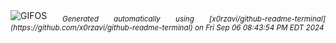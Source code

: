 <div align="justify">
<picture>
    <source media="(prefers-color-scheme: dark)" srcset="https://i.ibb.co/yQdhvrj/output-gif.gif">
    <source media="(prefers-color-scheme: light)" srcset="https://i.ibb.co/yQdhvrj/output-gif.gif">
    <img alt="GIFOS" src="https://i.ibb.co/yQdhvrj/output-gif.gif">
</picture>
<sub><i>Generated automatically using [x0rzavi/github-readme-terminal](https://github.com/x0rzavi/github-readme-terminal) on Fri Sep 06 08:43:54 PM EDT 2024</i></sub>
</div>

<!--  -->